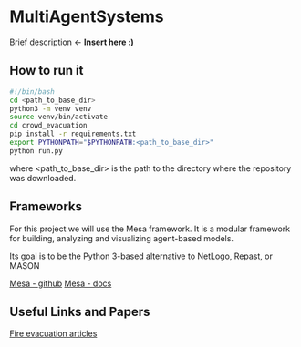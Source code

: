 # MultiAgentSystems
Brief description <- **Insert here :)**

## How to run it

```bash
#!/bin/bash
cd <path_to_base_dir>
python3 -m venv venv
source venv/bin/activate
cd crowd_evacuation
pip install -r requirements.txt
export PYTHONPATH="$PYTHONPATH:<path_to_base_dir>"
python run.py
```

where <path_to_base_dir> is the path to the directory where the repository was downloaded.

## Frameworks

For this project we will use the Mesa framework. It is a modular framework for building, analyzing and visualizing agent-based models.

Its goal is to be the Python 3-based alternative to NetLogo, Repast, or MASON

[Mesa - github](https://github.com/projectmesa/mesa)
[Mesa - docs](https://mesa.readthedocs.io/en/master/overview.html)

## Useful Links and Papers

[Fire evacuation articles](https://drive.google.com/open?id=1HMzqJxqz3AQLu_tjEEDJ6bSJO-sjNtLn)



